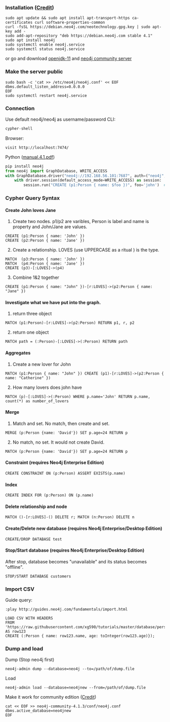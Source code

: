 ### Installation ([Credit](https://www.digitalocean.com/community/tutorials/how-to-install-and-configure-neo4j-on-ubuntu-20-04))
```
sudo apt update && sudo apt install apt-transport-https ca-certificates curl software-properties-common 
curl -fsSL https://debian.neo4j.com/neotechnology.gpg.key | sudo apt-key add -  
sudo add-apt-repository "deb https://debian.neo4j.com stable 4.1"
sudo apt install neo4j
sudo systemctl enable neo4j.service  
sudo systemctl status neo4j.service 
```
or go and download [openjdk-11](https://jdk.java.net/archive/) and [neo4j community server](https://neo4j.com/download-center/#community) 
### Make the server public
```
sudo bash -c 'cat >> /etc/neo4j/neo4j.conf' << EOF 
dbms.default_listen_address=0.0.0.0
EOF
sudo systemctl restart neo4j.service
```
### Connection
Use default neo4j/neo4j as username/password 
CLI: 
```python
cypher-shell 
```
Browser:
```
visit http://localhost:7474/
```
Python ([manual.4.1.pdf](https://neo4j.com/docs/pdf/neo4j-driver-manual-4.1-python.pdf))
```python
pip install neo4j
from neo4j import GraphDatabase, WRITE_ACCESS 
with GraphDatabase.driver("neo4j://192.168.56.101:7687", auth=("neo4j", "a")) as driver:
    with driver.session(default_access_mode=WRITE_ACCESS) as session: 
        session.run("CREATE (p1:Person { name: $foo })", foo='john')  # add a new node 
```
### Cypher Query Syntax
#### Create John loves Jane
  1. Create two nodes. p1/p2 are varibles, Person is label and name is property and John/Jane are values. 
``` 
CREATE (p1:Person { name: 'John' }) 
CREATE (p2:Person { name: 'Jane' })
```
  2. Create a relationship. LOVES (use UPPERCASE as a ritual ) is the type.
```
MATCH  (p3:Person { name: 'John' })
MATCH  (p4:Person { name: 'Jane' })
CREATE (p3)-[:LOVES]->(p4)
```
  3. Combine 1&2 together
```
CREATE (p1:Person { name: "John" })-[r:LOVES]->(p2:Person { name: "Jane" })
```
#### Investigate what we have put into the graph.
  1. return three object
``` 
MATCH (p1:Person)-[r:LOVES]->(p2:Person) RETURN p1, r, p2
```
  2. return one object
``` 
MATCH path = (:Person)-[:LOVES]->(:Person) RETURN path
```
#### Aggregates
  1. Create a new lover for John
```
MATCH (p1:Person { name: "John" }) CREATE (p1)-[r:LOVES]->(p2:Person { name: "Catherine" })
```
  2. How many lovers does john have
```
MATCH (p)-[:LOVES]->(:Person) WHERE p.name='John' RETURN p.name, count(*) as number_of_lovers
```
#### Merge
  1. Match and set. No match, then create and set. 
```
MERGE (p:Person {name: 'David'}) SET p.age=24 RETURN p
```
  2. No match, no set. It would not create David. 
```
MATCH (p:Person {name: 'David'}) SET p.age=24 RETURN p
```
#### Constraint (requires Neo4j Enterprise Edition)
```
CREATE CONSTRAINT ON (p:Person) ASSERT EXISTS(p.name)
```
#### Index
```
CREATE INDEX FOR (p:Person) ON (p.name)
```
#### Delete relationship and node
```
MATCH ()-[r:LOVES]-() DELETE r; MATCH (n:Person) DELETE n
```
#### Create/Delete new database (requires Neo4j Enterprise/Desktop Edition)
```
CREATE/DROP DATABASE test
```
#### Stop/Start database (requires Neo4j Enterprise/Desktop Edition)
After stop, database becomes "unavailable" and its status becomes "offline".
```
STOP/START DATABASE customers
``` 
### Import CSV
Guide query: 
```
:play http://guides.neo4j.com/fundamentals/import.html
```
```
LOAD CSV WITH HEADERS
FROM 'https://raw.githubusercontent.com/xg590/tutorials/master/database/person.csv'
AS row123
CREATE (:Person { name: row123.name, age: toInteger(row123.age)}); 
```
### Dump and load
Dump (Stop neo4j first)
```
neo4j-admin dump --database=neo4j --to=/path/of/dump.file
```
Load 
```
neo4j-admin load --database=neo4jnew --from=/path/of/dump.file 
```
Make it work for community edition ([Credit](https://community.neo4j.com/t/create-multiple-databases-in-community-version/5025/2))
```
cat << EOF >> neo4j-community-4.1.3/conf/neo4j.conf
dbms.active_database=neo4jnew
EOF
```
